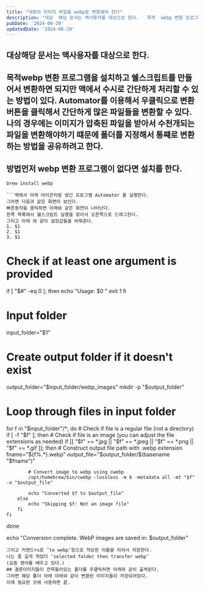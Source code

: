 ```yaml
---
title: "대량의 이미지 파일을 webp로 변환해야 한다"
description: "대상  해당 문서는 맥사용자를 대상으로 한다.   목적  webp 변환 프로그램을 설치하고 쉘스크립트를 만들어서 변환하면 되지만 맥에서 수시로 간단하게 처리할 수 있는 방법이 있다. Automator를 이용해서 우클릭으로 변환버튼을 클릭해서 간단하게 많은 파일들을 변환할 수 있다. 나의..."
pubDate: '2024-06-20'
updatedDate: '2024-06-20'
---
```


## 대상해당 문서는 맥사용자를 대상으로 한다.
## 목적webp 변환 프로그램을 설치하고 쉘스크립트를 만들어서 변환하면 되지만 맥에서 수시로 간단하게 처리할 수 있는 방법이 있다. Automator를 이용해서 우클릭으로 변환버튼을 클릭해서 간단하게 많은 파일들을 변환할 수 있다. 나의 경우에는 이미지가 압축된 파일을 받아서 수천개되는 파일을 변환해야하기 떄문에 폴더를 지정해서 통쨰로 변환하는 방법을 공유하려고 한다.
## 방법먼저 webp 변환 프로그램이 없다면 설치를 한다.
```
brew install webp

```맥에서 아래 아이콘처럼 생긴 프로그램 Automater 를 실행한다.
그러면 다음과 같은 화면이 보인다.
빠른동작을 클릭하면 아래와 같은 화면이 나타난다.
왼쪽 목록에서 쉘스크립트 실행을 찾아서 오른쪽으로 드래그한다.
그리고 아래 와 같이 설정값들을 바꿔준다.
1. $1
2. $1
3. $1
```
# Check if at least one argument is provided
if [ "$#" -eq 0 ]; then
    echo "Usage: $0 <folder>"
    exit 1
fi

# Input folder
input_folder="$1"

# Create output folder if it doesn't exist
output_folder="$input_folder/webp_images"
mkdir -p "$output_folder"

# Loop through files in input folder
for f in "$input_folder"/*; do
    # Check if file is a regular file (not a directory)
    if [ -f "$f" ]; then
        # Check if file is an image (you can adjust the file extensions as needed)
        if [[ "$f" == *.jpg || "$f" == *.jpeg || "$f" == *.png || "$f" == *.gif ]]; then
            # Construct output file path with .webp extension
            fname="${f%.*}.webp"
            output_file="$output_folder/$(basename "$fname")"
            
            # Convert image to webp using cwebp
            /opt/homebrew/bin/cwebp -lossless -m 6 -metadata all -mt "$f" -o "$output_file"
            
            echo "Converted $f to $output_file"
        else
            echo "Skipping $f: Not an image file"
        fi
    fi
done

echo "Conversion complete. WebP images are saved in: $output_folder"

```그러면 아래 이미지 처럼 설정이 된다.
그리고 커맨드+s로 ‘to webp’등으로 적당한 이름을 지어서 저장한다.
나는 좀 길게 적었다 ‘selected folder then transfer webp’
(요즘 영어를 배우고 있다.)
## 결론이미지들이 잔뜩들어있는 폴더를 우클릭하면 아래와 같이 출력된다.
그러면 해당 폴더 아래 아래와 같이 변환된 이미지들이 저장되어있다.
이제 필요한 곳에 사용하면 끝.
